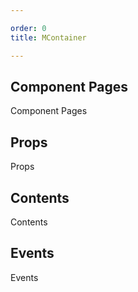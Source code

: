 ```yaml
---

order: 0
title: MContainer

---
```

 
## Component Pages
 
Component Pages
 
## Props
 
Props
 
## Contents
 
Contents
 
## Events
 
Events
 
